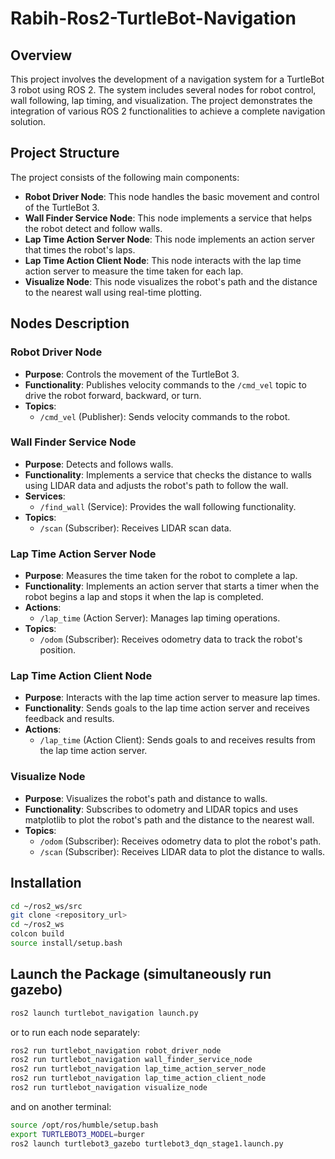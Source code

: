 # Rabih-Ros2-TurtleBot-Navigation
## Overview

This project involves the development of a navigation system for a TurtleBot 3 robot using ROS 2. The system includes several nodes for robot control, wall following, lap timing, and visualization. The project demonstrates the integration of various ROS 2 functionalities to achieve a complete navigation solution.

## Project Structure

The project consists of the following main components:

- **Robot Driver Node**: This node handles the basic movement and control of the TurtleBot 3.
- **Wall Finder Service Node**: This node implements a service that helps the robot detect and follow walls.
- **Lap Time Action Server Node**: This node implements an action server that times the robot's laps.
- **Lap Time Action Client Node**: This node interacts with the lap time action server to measure the time taken for each lap.
- **Visualize Node**: This node visualizes the robot's path and the distance to the nearest wall using real-time plotting.

## Nodes Description

### Robot Driver Node

- **Purpose**: Controls the movement of the TurtleBot 3.
- **Functionality**: Publishes velocity commands to the `/cmd_vel` topic to drive the robot forward, backward, or turn.
- **Topics**:
  - `/cmd_vel` (Publisher): Sends velocity commands to the robot.

### Wall Finder Service Node

- **Purpose**: Detects and follows walls.
- **Functionality**: Implements a service that checks the distance to walls using LIDAR data and adjusts the robot's path to follow the wall.
- **Services**:
  - `/find_wall` (Service): Provides the wall following functionality.
- **Topics**:
  - `/scan` (Subscriber): Receives LIDAR scan data.

### Lap Time Action Server Node

- **Purpose**: Measures the time taken for the robot to complete a lap.
- **Functionality**: Implements an action server that starts a timer when the robot begins a lap and stops it when the lap is completed.
- **Actions**:
  - `/lap_time` (Action Server): Manages lap timing operations.
- **Topics**:
  - `/odom` (Subscriber): Receives odometry data to track the robot's position.

### Lap Time Action Client Node

- **Purpose**: Interacts with the lap time action server to measure lap times.
- **Functionality**: Sends goals to the lap time action server and receives feedback and results.
- **Actions**:
  - `/lap_time` (Action Client): Sends goals to and receives results from the lap time action server.

### Visualize Node

- **Purpose**: Visualizes the robot's path and distance to walls.
- **Functionality**: Subscribes to odometry and LIDAR topics and uses matplotlib to plot the robot's path and the distance to the nearest wall.
- **Topics**:
  - `/odom` (Subscriber): Receives odometry data to plot the robot's path.
  - `/scan` (Subscriber): Receives LIDAR data to plot the distance to walls.

## Installation
```sh
cd ~/ros2_ws/src
git clone <repository_url>
cd ~/ros2_ws
colcon build
source install/setup.bash
```
## Launch the Package (simultaneously run gazebo)
```sh
ros2 launch turtlebot_navigation launch.py

```
or to run each node separately:
```sh
ros2 run turtlebot_navigation robot_driver_node
ros2 run turtlebot_navigation wall_finder_service_node
ros2 run turtlebot_navigation lap_time_action_server_node
ros2 run turtlebot_navigation lap_time_action_client_node
ros2 run turtlebot_navigation visualize_node
```
and on another terminal: 
```sh
source /opt/ros/humble/setup.bash
export TURTLEBOT3_MODEL=burger
ros2 launch turtlebot3_gazebo turtlebot3_dqn_stage1.launch.py
```
